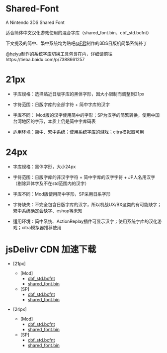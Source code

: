 # Shared-Font
A Nintendo 3DS Shared Font

适合简体中文汉化游戏使用的混合字库（shared_font.bin、cbf_std.bcfnt）

下文提及的简中、繁中系统均为贴吧[@F君](https://tieba.baidu.com/home/main/?un=VCMOD55)制作的3DS日版机简繁系统补丁

[@heiyu](https://tieba.baidu.com/home/main?un=%E6%96%87%E5%AD%97%E6%80%AA%E7%89%A9)制作的系统字库切换工具包含在内，详细请前往https://tieba.baidu.com/p/7388661257

# 21px
- 字库规格：选择贴近日版字库的黑体字形，因大小限制而调整到21px

- 字符范围：日版字库的全部字符 + 简中字库的汉字

- 字库不同： Mod版的汉字使用简中的字形；SP为汉字的简繁转换，使用中国台湾地区的字形，本质上仍是简中字库码表

- 适用环境：简中、繁中系统；使用系统字库的游戏；citra模拟器可用

# 24px
- 字库规格：黑体字形，大小24px

- 字符范围：日版字库的非汉字字符 + 简中字库的汉字字符 + JP人名用汉字（剔除异体字及不在std范围内的汉字）

- 字库不同：Mod版使用简中字形，SP采用日系字形

- 字符缺失：不完全包含日版字库的汉字，所以机战UX/BX这类的有可能缺字；繁中系统确定会缺字、eshop等未知

- 适用环境：简中系统、ActionReplay插件可显示汉字；使用系统字库的汉化游戏；citra模拟器推荐使用

# jsDelivr CDN 加速下载
* [21px]
  * [Mod]
    * [cbf_std.bcfnt](https://cdn.jsdelivr.net/gh/rcyggdra/Shared-Font/21px/Mod/cbf_std.bcfnt)
    * [shared_font.bin](https://cdn.jsdelivr.net/gh/rcyggdra/Shared-Font/21px/Mod/shared_font.bin)
  * [SP]
    * [cbf_std.bcfnt](https://cdn.jsdelivr.net/gh/rcyggdra/Shared-Font/21px/SP/cbf_std.bcfnt)
    * [shared_font.bin](https://cdn.jsdelivr.net/gh/rcyggdra/Shared-Font/21px/SP/shared_font.bin)

* [24px]
  * [Mod]
    * [cbf_std.bcfnt](https://cdn.jsdelivr.net/gh/rcyggdra/Shared-Font/24px/Mod/cbf_std.bcfnt)
    * [shared_font.bin](https://cdn.jsdelivr.net/gh/rcyggdra/Shared-Font/24px/Mod/shared_font.bin)
  * [SP]
    * [cbf_std.bcfnt](https://cdn.jsdelivr.net/gh/rcyggdra/Shared-Font/24px/SP/cbf_std.bcfnt)
    * [shared_font.bin](https://cdn.jsdelivr.net/gh/rcyggdra/Shared-Font/24px/SP/shared_font.bin)
